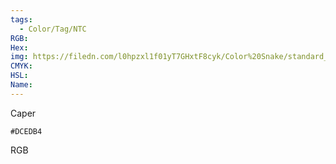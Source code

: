 ```yaml
---
tags:
  - Color/Tag/NTC
RGB:
Hex:
img: https://filedn.com/l0hpzxl1f01yT7GHxtF8cyk/Color%20Snake/standard_csv_to_svg//DCEDB4.svg
CMYK:
HSL:
Name:
---
```

Caper
```palette
#DCEDB4
```
RGB
